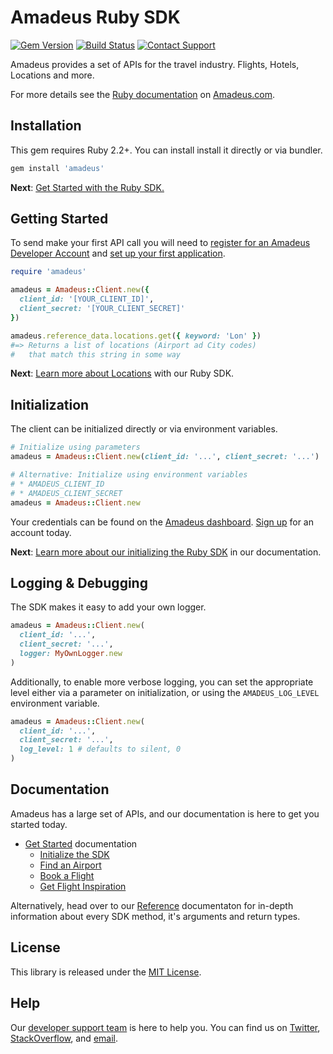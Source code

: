 # Amadeus Ruby SDK

[![Gem Version](http://img.shields.io/gem/v/twilio-ruby.svg)][gem]
[![Build Status](http://img.shields.io/travis/twilio/twilio-ruby.svg)][travis]
[![Contact Support](https://img.shields.io/badge/contact-support-blue.svg)][support]

Amadeus provides a set of APIs for the travel industry. Flights, Hotels, Locations and more.

For more details see the [Ruby documentation](https://developer.amadeus.com/docs/ruby) on [Amadeus.com](https://developer.amadeus.com).

## Installation

This gem requires Ruby 2.2+. You can install install it directly or via bundler.

```ruby
gem install 'amadeus'
```

__Next__: [Get Started with the Ruby SDK.](https://developer.amadeus.com/docs/ruby/get_started/initialize)

## Getting Started

To send make your first API call you will need to [register for an Amadeus Developer Account](https://developer.amadeus.com/register) and [set up your first application](https://dashboard.developer.amadeus.com/applications).

```ruby
require 'amadeus'

amadeus = Amadeus::Client.new({
  client_id: '[YOUR_CLIENT_ID]',
  client_secret: '[YOUR_CLIENT_SECRET]'
})

amadeus.reference_data.locations.get({ keyword: 'Lon' })
#=> Returns a list of locations (Airport ad City codes)
#   that match this string in some way
```

__Next__: [Learn more about Locations](https://developer.amadeus.com/docs/ruby/get_started/locations) with our Ruby SDK.

## Initialization

The client can be initialized directly or via environment variables.

```ruby
# Initialize using parameters
amadeus = Amadeus::Client.new(client_id: '...', client_secret: '...')

# Alternative: Initialize using environment variables
# * AMADEUS_CLIENT_ID
# * AMADEUS_CLIENT_SECRET
amadeus = Amadeus::Client.new
```

Your credentials can be found on the [Amadeus dashboard](https://dashboard.developer.amadeus.com/client_ids). [Sign up](https://developer.amadeus.com/register) for an account today.

__Next__: [Learn more about our initializing the Ruby SDK](https://developer.amadeus.com/docs/ruby/get_started_initialize) in our documentation.

## Logging & Debugging

The SDK makes it easy to add your own logger.

```ruby
amadeus = Amadeus::Client.new(
  client_id: '...',
  client_secret: '...',
  logger: MyOwnLogger.new
)
```

Additionally, to enable more verbose logging, you can set the appropriate level either via a parameter on initialization, or using the `AMADEUS_LOG_LEVEL` environment variable.

```ruby
amadeus = Amadeus::Client.new(
  client_id: '...',
  client_secret: '...',
  log_level: 1 # defaults to silent, 0
)
```

## Documentation

Amadeus has a large set of APIs, and our documentation is here to get you started today.

* [Get Started](https://developer.amadeus.com/docs/ruby/get_started) documentation
  * [Initialize the SDK](https://developer.amadeus.com/docs/ruby/get_started/initialize)
  * [Find an Airport](https://developer.amadeus.com/docs/ruby/get_started/find_an_airport)
  * [Book a Flight](https://developer.amadeus.com/docs/ruby/get_started/book_a_flight)
  * [Get Flight Inspiration](https://developer.amadeus.com/docs/ruby/get_started/get_flight_inspiration)

Alternatively, head over to our [Reference](https://developer.amadeus.com/docs/ruby/reference) documentaton for in-depth information about every SDK method, it's arguments and return types.

## License

This library is released under the [MIT License](LICENSE).

## Help

Our [developer support team](https://developer.amadeus.com/developers) is here to help you. You can find us on [Twitter](#), [StackOverflow](#), and [email](#).

[gem]: https://rubygems.org/gems/twilio-ruby
[travis]: http://travis-ci.org/twilio/twilio-ruby
[support]: http://developer.amadeus.com/support
